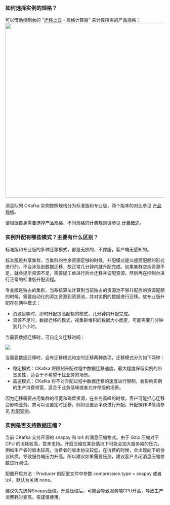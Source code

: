 ### 如何选择实例的规格？

可以借助控制台的 "[迁移上云](https://console.cloud.tencent.com/ckafka/migration) - 规格计算器" 来计算所需的产品规格：
<img src="https://main.qcloudimg.com/raw/2aa46d3744ac7406833549da41333ed3.jpg" width="550px">

消息队列 CKafka 实例按照规格分为标准版和专业版，两个版本的对比参见 [产品规格](https://cloud.tencent.com/document/product/597/59253)。

请根据自身需要选择产品规格，不同规格的计费规则请参见 [计费概述](https://cloud.tencent.com/document/product/597/11745)。

### 实例升配有哪些模式？主要有什么区别？

标准版和专业版的多种迁移模式，都是无损的，不停服，客户端无感知的。

标准版是共享集群，当集群的空余资源足够的时候，升配模式是以提高配额的形式进行的。不会涉及到数据迁移，故正常几分钟内就升配完成。如果集群空余资源不足，就会提示资源不足，需要提工单进行后台迁移并调配资源，然后再在控制台进行正常的标准版升配流程。

专业版是独占的集群，当系统算法计算到当前独占的资源池不够升配后的资源配额的时候，需要自动化的添加资源到资源池，并对实例的数据进行迁移。故专业版升配存在两种模式：

- 资源足够时，即时升配提高配额的模式，几分钟内升配完成。
- 资源不足时，数据迁移的模式，视集群堆积的数据大小而定，可能需要几分钟到几个小时。

当需要数据迁移时，可自定义迁移时间：

![](https://main.qcloudimg.com/raw/bdf595851782261be3237bc17d8abbc3.jpg)

当需要数据迁移时，会有迁移模式和定时迁移两种选项，迁移模式分为如下两种：

- 稳定模式：CKafka 将限制升配过程中数据迁移速度，最大程度保留实例的带宽属性，适合于不希望干扰业务的场景。
- 高速模式：CKafka 将不对升配过程中数据迁移的速度进行限制，会影响实例的生产消费带宽，适合于业务低峰或者允许停服的场景。

因为迁移需要占用集群的带宽和磁盘资源，在业务高峰的时候，客户可能担心迁移会影响业务。故可以设置定时迁移，例如设置到半夜进行升配。升配操作详情请参见 [升配实例](https://cloud.tencent.com/document/product/597/40414)。

### 实例是否支持数据压缩？

当前 CKafka 支持开源的 snappy 和 lz4 的消息压缩格式。由于 Gzip 压缩对于 CPU 的消耗较高，暂未支持。开启压缩在某些情况下可能会加大服务端的压力，例如生产者的版本较高，消费者的版本协议较低，在消费的时候，会出现向下的协议转换。导致服务端压力升高。所以建议如果需要压测，建议客户关闭消息压缩参数进行测试。

配置开启方法：Producer 的配置文件中参数 compression.type = snappy 或者 lz4，默认为关闭 none。

建议优先选择Snappy压缩。开启压缩后，可能会导致服务端CPU升高，导致生产消费耗时变高。需谨慎使用。

